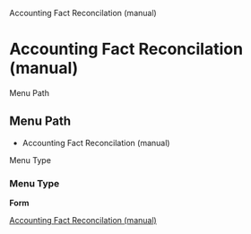 
Accounting Fact Reconcilation (manual)
# Accounting Fact Reconcilation (manual)



Menu Path
## Menu Path



- Accounting Fact Reconcilation (manual)

Menu Type
### Menu Type

**Form**


[Accounting Fact Reconcilation (manual)](../../functional-guide/form/form-accounting-fact-reconcilation-manual.md)